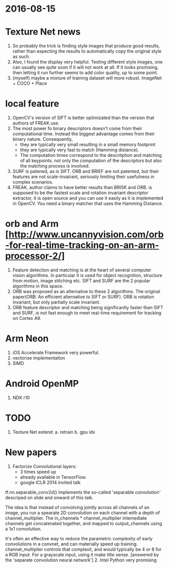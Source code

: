 2016-08-15
==========
# Texture Net news
1. So probably the trick is finding style images that produce good results, rather than expecting the results to automatically copy the original style as such.
2. Also, I found the display very helpful. Testing different style images, one can usually see quite soon if it will not work at all. If it looks promising, then letting it run further seems to add color quality, up to some point.
3. (myself) maybe a mixture of training dataset will more robust. ImageNet + COCO + Place


# local feature
1. OpenCV's version of SIFT is better optimizated than the version that authors of FREAK use.
2. The most power fo binary descriptors doesn't come from their computational time. Instead the biggest advantage comes from their binary nature. Consequently,
    * they are typically very small resulting in a small memory footprint 
    * they are typically very fast to match (Hamming distance). 
    * The computation times correspond to the descritption and matching of all keypoints. not only the computation of the descriptors but also the matching process is involved.
3. SURF is patened, as is SIFT. ORB and BRIEF are not patented, but their features are not scale-invairant, seriously limiting their usefulness in complex scenarios.
4. FREAK, author claims to have better results than BRISK and ORB. is supposed to be the fastest scale and rotation invariant descriptor extractor, it is open source and you can use it easily as it is implemented in OpenCV. You need a binary matcher that uses the Hamming Distance.

# orb and Arm [http://www.uncannyvision.com/orb-for-real-time-tracking-on-an-arm-processor-2/] 
1. Feature detection and matching is at the heart of several computer vision algorithms. In particular it is used for object recognition, structure from motion, image stitching etc. SIFT and SURF are the 2 popular algorithms in this space.
2. ORB was proposed as an alternative to these 2 algorithms. The original paper(ORB: An efficient alternative to SIFT or SURF). ORB is rotation invariant, but only partially scale invariant. 
3. ORB feature descriptor and matching being significantly faster than SIFT and SURF, is not fast enough to meet real-time requirement for tracking on Cortex A9. 

# Arm Neon
1. iOS Accelerate Framework very powerful.
2. vectorise implementation
3. SIMD

# Android OpenMP 
1. NDK r10

# TODO
1. Texture Net extend: 
    a. retrain
    b. gpu idx


# New papers
1. Factorize Convolutional layers: 
    * 3 times speed up
    * already available in TensorFlow.
    * google ICLR 2014 invited talk
    
tf.nn.separable_conv2d() implements the so-called 'separable convolution' descriped on slide and onward of this talk.

The idea is that instead of convolving jointly across all channels of an image, you run a spearate 2D convolution on each channel with a depth of channel_multiplier. The in_channels * channel_multiplier intemediate channels get concatenated together, and mapped to output_channels using a 1x1 convolution.

It's often an effective way to reduce the parametric complexity of early convolutions in a convnet, 
and can materially speed up training. channel_multiplier controls that complexit, and would typically be 4 or 8 for a RGB input. For a grayscale input, using it make litte sense. [answered by the 'separate convolution neural network']
2. Intel Python very promising